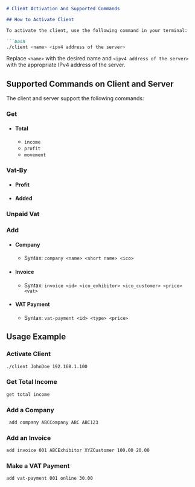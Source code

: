 <!-- HOW TO ACTIVATE CLIENT: 
----------------------
./client <name> <ipv4 address of the server>

SUPPORTED COMMANDS ON CLIENT AND SERVER:
---------------------------------------
get 
    total
        income
        profit
        movement
    vat-by
        profit
        added
    unpaid vat
add
    company <name> <short name> <ico>
    invoie <id> <ico_exhibitor> <ico_customer> <price> <vat>
    vat-payment <id> <type> <price> -->

```markdown
# Client Activation and Supported Commands

## How to Activate Client

To activate the client, use the following command in your terminal:

```bash
./client <name> <ipv4 address of the server>
```

Replace `<name>` with the desired name and `<ipv4 address of the server>` with the appropriate IPv4 address of the server.

## Supported Commands on Client and Server

The client and server support the following commands:

### Get

- #### Total
  - `income`
  - `profit`
  - `movement`

### Vat-By

- #### Profit
- #### Added

### Unpaid Vat

### Add

- #### Company
  - Syntax: `company <name> <short name> <ico>`

- #### Invoice
  - Syntax: `invoice <id> <ico_exhibitor> <ico_customer> <price> <vat>`

- #### VAT Payment
  - Syntax: `vat-payment <id> <type> <price>`

## Usage Example

### Activate Client

```bash
./client JohnDoe 192.168.1.100
```

### Get Total Income

```bash
get total income
```

### Add a Company

```bash
 add company ABCCompany ABC ABC123
```

### Add an Invoice

```bash
add invoice 001 ABCExhibitor XYZCustomer 100.00 20.00
```

### Make a VAT Payment

```bash
add vat-payment 001 online 30.00
```
